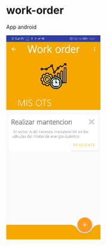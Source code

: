# work-order
App android 

<img src="app\src\main\res\drawable\imagenfromproyect.jpg" width="50%" heigth="50%" /> 
